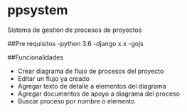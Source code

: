 # ppsystem
Sistema de gestión de procesos de proyectos

##Pre requisitos
-python 3.6
-django x.x
-gojs

##Funcionalidades
- Crear diagrama de flujo de procesos del proyecto
- Editar un flujo ya creado
- Agregar texto de detalle a elementos del diagrama
- Agregar documentos de apoyo a diagrama del proceso
- Buscar proceso por nombre o elemento

